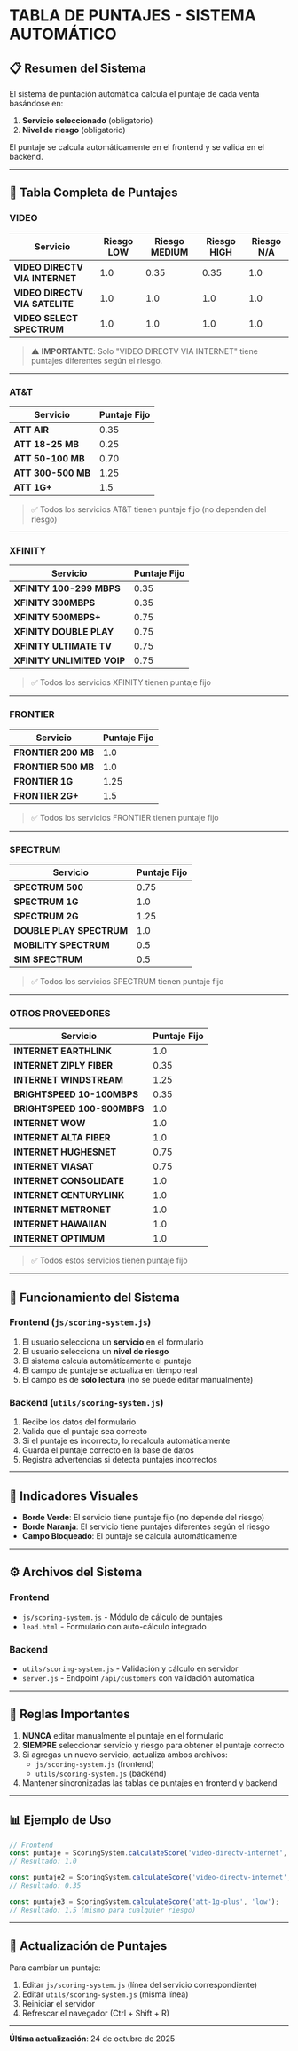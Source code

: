 # TABLA DE PUNTAJES - SISTEMA AUTOMÁTICO

## 📋 Resumen del Sistema

El sistema de puntación automática calcula el puntaje de cada venta basándose en:
1. **Servicio seleccionado** (obligatorio)
2. **Nivel de riesgo** (obligatorio)

El puntaje se calcula automáticamente en el frontend y se valida en el backend.

---

## 🎯 Tabla Completa de Puntajes

### VIDEO

| Servicio | Riesgo LOW | Riesgo MEDIUM | Riesgo HIGH | Riesgo N/A |
|----------|------------|---------------|-------------|------------|
| **VIDEO DIRECTV VIA INTERNET** | 1.0 | 0.35 | 0.35 | 1.0 |
| **VIDEO DIRECTV VIA SATELITE** | 1.0 | 1.0 | 1.0 | 1.0 |
| **VIDEO SELECT SPECTRUM** | 1.0 | 1.0 | 1.0 | 1.0 |

> ⚠️ **IMPORTANTE**: Solo "VIDEO DIRECTV VIA INTERNET" tiene puntajes diferentes según el riesgo.

---

### AT&T

| Servicio | Puntaje Fijo |
|----------|--------------|
| **ATT AIR** | 0.35 |
| **ATT 18-25 MB** | 0.25 |
| **ATT 50-100 MB** | 0.70 |
| **ATT 300-500 MB** | 1.25 |
| **ATT 1G+** | 1.5 |

> ✅ Todos los servicios AT&T tienen puntaje fijo (no dependen del riesgo)

---

### XFINITY

| Servicio | Puntaje Fijo |
|----------|--------------|
| **XFINITY 100-299 MBPS** | 0.35 |
| **XFINITY 300MBPS** | 0.35 |
| **XFINITY 500MBPS+** | 0.75 |
| **XFINITY DOUBLE PLAY** | 0.75 |
| **XFINITY ULTIMATE TV** | 0.75 |
| **XFINITY UNLIMITED VOIP** | 0.75 |

> ✅ Todos los servicios XFINITY tienen puntaje fijo

---

### FRONTIER

| Servicio | Puntaje Fijo |
|----------|--------------|
| **FRONTIER 200 MB** | 1.0 |
| **FRONTIER 500 MB** | 1.0 |
| **FRONTIER 1G** | 1.25 |
| **FRONTIER 2G+** | 1.5 |

> ✅ Todos los servicios FRONTIER tienen puntaje fijo

---

### SPECTRUM

| Servicio | Puntaje Fijo |
|----------|--------------|
| **SPECTRUM 500** | 0.75 |
| **SPECTRUM 1G** | 1.0 |
| **SPECTRUM 2G** | 1.25 |
| **DOUBLE PLAY SPECTRUM** | 1.0 |
| **MOBILITY SPECTRUM** | 0.5 |
| **SIM SPECTRUM** | 0.5 |

> ✅ Todos los servicios SPECTRUM tienen puntaje fijo

---

### OTROS PROVEEDORES

| Servicio | Puntaje Fijo |
|----------|--------------|
| **INTERNET EARTHLINK** | 1.0 |
| **INTERNET ZIPLY FIBER** | 0.35 |
| **INTERNET WINDSTREAM** | 1.25 |
| **BRIGHTSPEED 10-100MBPS** | 0.35 |
| **BRIGHTSPEED 100-900MBPS** | 1.0 |
| **INTERNET WOW** | 1.0 |
| **INTERNET ALTA FIBER** | 1.0 |
| **INTERNET HUGHESNET** | 0.75 |
| **INTERNET VIASAT** | 0.75 |
| **INTERNET CONSOLIDATE** | 1.0 |
| **INTERNET CENTURYLINK** | 1.0 |
| **INTERNET METRONET** | 1.0 |
| **INTERNET HAWAIIAN** | 1.0 |
| **INTERNET OPTIMUM** | 1.0 |

> ✅ Todos estos servicios tienen puntaje fijo

---

## 🔧 Funcionamiento del Sistema

### Frontend (`js/scoring-system.js`)
1. El usuario selecciona un **servicio** en el formulario
2. El usuario selecciona un **nivel de riesgo**
3. El sistema calcula automáticamente el puntaje
4. El campo de puntaje se actualiza en tiempo real
5. El campo es de **solo lectura** (no se puede editar manualmente)

### Backend (`utils/scoring-system.js`)
1. Recibe los datos del formulario
2. Valida que el puntaje sea correcto
3. Si el puntaje es incorrecto, lo recalcula automáticamente
4. Guarda el puntaje correcto en la base de datos
5. Registra advertencias si detecta puntajes incorrectos

---

## 📝 Indicadores Visuales

- **Borde Verde**: El servicio tiene puntaje fijo (no depende del riesgo)
- **Borde Naranja**: El servicio tiene puntajes diferentes según el riesgo
- **Campo Bloqueado**: El puntaje se calcula automáticamente

---

## ⚙️ Archivos del Sistema

### Frontend
- `js/scoring-system.js` - Módulo de cálculo de puntajes
- `lead.html` - Formulario con auto-cálculo integrado

### Backend
- `utils/scoring-system.js` - Validación y cálculo en servidor
- `server.js` - Endpoint `/api/customers` con validación automática

---

## 🚨 Reglas Importantes

1. **NUNCA** editar manualmente el puntaje en el formulario
2. **SIEMPRE** seleccionar servicio y riesgo para obtener el puntaje correcto
3. Si agregas un nuevo servicio, actualiza ambos archivos:
   - `js/scoring-system.js` (frontend)
   - `utils/scoring-system.js` (backend)
4. Mantener sincronizadas las tablas de puntajes en frontend y backend

---

## 📊 Ejemplo de Uso

```javascript
// Frontend
const puntaje = ScoringSystem.calculateScore('video-directv-internet', 'low');
// Resultado: 1.0

const puntaje2 = ScoringSystem.calculateScore('video-directv-internet', 'medium');
// Resultado: 0.35

const puntaje3 = ScoringSystem.calculateScore('att-1g-plus', 'low');
// Resultado: 1.5 (mismo para cualquier riesgo)
```

---

## 🔄 Actualización de Puntajes

Para cambiar un puntaje:

1. Editar `js/scoring-system.js` (línea del servicio correspondiente)
2. Editar `utils/scoring-system.js` (misma línea)
3. Reiniciar el servidor
4. Refrescar el navegador (Ctrl + Shift + R)

---

**Última actualización**: 24 de octubre de 2025
